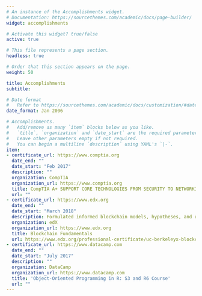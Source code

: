 ```yaml
---
# An instance of the Accomplishments widget.
# Documentation: https://sourcethemes.com/academic/docs/page-builder/
widget: accomplishments

# Activate this widget? true/false
active: true

# This file represents a page section.
headless: true

# Order that this section appears on the page.
weight: 50

title: Accomplishments
subtitle:

# Date format
#   Refer to https://sourcethemes.com/academic/docs/customization/#date-format
date_format: Jan 2006

# Accomplishments.
#   Add/remove as many `item` blocks below as you like.
#   `title`, `organization` and `date_start` are the required parameters.
#   Leave other parameters empty if not required.
#   You can begin a multiline `description` using YAML's `|-`.
item:
- certificate_url: https://www.comptia.org
  date_end: ""
  date_start: "Feb 2017"
  description: ""
  organization: CompTIA
  organization_url: https://www.comptia.org
  title: CompTIA A+ SUPPORT CORE TECHNOLOGIES FROM SECURITY TO NETWORKING TO VIRTUALIZATION AND MORE
  url: ""
- certificate_url: https://www.edx.org
  date_end: ""
  date_start: "March 2018"
  description: Formulated informed blockchain models, hypotheses, and use cases.
  organization: edX
  organization_url: https://www.edx.org
  title: Blockchain Fundamentals
  url: https://www.edx.org/professional-certificate/uc-berkeleyx-blockchain-fundamentals
- certificate_url: https://www.datacamp.com
  date_end: ""
  date_start: "July 2017"
  description: ""
  organization: DataCamp
  organization_url: https://www.datacamp.com
  title: 'Object-Oriented Programming in R: S3 and R6 Course'
  url: ""
---
```


